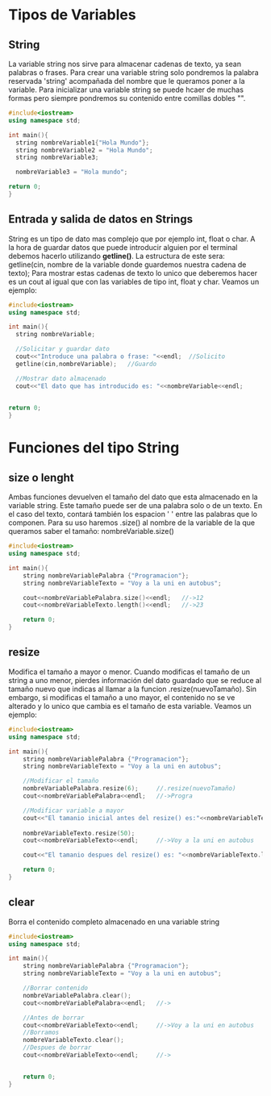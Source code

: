 # Tipos de Variables
## String
La variable string nos sirve para almacenar cadenas de texto, ya sean palabras o frases.
Para crear una variable string solo pondremos la palabra reservada 'string' acompañada del nombre que le queramos poner a la variable.
Para inicializar una variable string se puede hcaer de muchas formas pero siempre pondremos su contenido entre comillas dobles "".
```c++
#include<iostream>
using namespace std;

int main(){
  string nombreVariable1{"Hola Mundo"};
  string nombreVariable2 = "Hola Mundo";
  string nombreVariable3;

  nombreVariable3 = "Hola mundo";

return 0;
}
```
## Entrada y salida de datos en Strings
String es un tipo de dato mas complejo que por ejemplo int, float o char. A la hora de guardar datos que puede introducir alguien por el terminal debemos hacerlo utilizando **getline()**.
La estructura de este sera: getline(cin, nombre de la variable donde guardemos nuestra cadena de texto);
Para mostrar estas cadenas de texto lo unico que deberemos hacer es un cout al igual que con las variables de tipo int, float y char.
Veamos un ejemplo:
```c++
#include<iostream>
using namespace std;

int main(){
  string nombreVariable;

  //Solicitar y guardar dato
  cout<<"Introduce una palabra o frase: "<<endl;  //Solicito
  getline(cin,nombreVariable);   //Guardo

  //Mostrar dato almacenado
  cout<<"El dato que has introducido es: "<<nombreVariable<<endl;
  

return 0;
}
```
# Funciones del tipo String
## size o lenght
Ambas funciones devuelven el tamaño del dato que esta almacenado en la variable string. Este tamaño puede ser de una palabra solo o de un texto. En el caso del texto, contará también los espacion ' ' entre las palabras que lo componen. Para su uso haremos .size() al nombre de la variable de la que queramos saber el tamaño: nombreVariable.size()
```c++
#include<iostream>
using namespace std;

int main(){
    string nombreVariablePalabra {"Programacion"};
    string nombreVariableTexto = "Voy a la uni en autobus";

    cout<<nombreVariablePalabra.size()<<endl;   //->12
    cout<<nombreVariableTexto.length()<<endl;   //->23

    return 0;
}
```
## resize
Modifica el tamaño a mayor o menor. Cuando modificas el tamaño de un string a uno menor, pierdes información del dato guardado que se reduce al tamaño nuevo que indicas al llamar a la funcion .resize(nuevoTamaño). Sin embargo, si modificas el tamaño a uno mayor, el contenido no se ve alterado y lo unico que cambia es el tamaño de esta variable. Veamos un ejemplo:
```c++
#include<iostream>
using namespace std;

int main(){
    string nombreVariablePalabra {"Programacion"};
    string nombreVariableTexto = "Voy a la uni en autobus";

    //Modificar el tamaño
    nombreVariablePalabra.resize(6);     //.resize(nuevoTamaño)
    cout<<nombreVariablePalabra<<endl;   //->Progra

    //Modificar variable a mayor
    cout<<"El tamanio inicial antes del resize() es:"<<nombreVariableTexto.size()<<endl;
    
    nombreVariableTexto.resize(50);
    cout<<nombreVariableTexto<<endl;     //->Voy a la uni en autobus

    cout<<"El tamanio despues del resize() es: "<<nombreVariableTexto.length()<<endl;

    return 0;
}
```
## clear
Borra el contenido completo almacenado en una variable string
```c++
#include<iostream>
using namespace std;

int main(){
    string nombreVariablePalabra {"Programacion"};
    string nombreVariableTexto = "Voy a la uni en autobus";

    //Borrar contenido
    nombreVariablePalabra.clear();
    cout<<nombreVariablePalabra<<endl;   //->

    //Antes de borrar
    cout<<nombreVariableTexto<<endl;     //->Voy a la uni en autobus
    //Borramos
    nombreVariableTexto.clear();
    //Despues de borrar
    cout<<nombreVariableTexto<<endl;     //->


    return 0;
}
```
  
